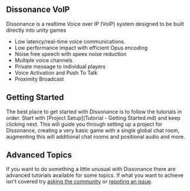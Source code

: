 ## Dissonance VoIP

Dissonance is a realtime Voice over IP (VoIP) system designed to be built directly into unity games

 - Low latency/real-time voice communications.
 - Low performance impact with efficient Opus encoding
 - Noise free speech with speex noise reduction
 - Multiple voice channels
 - Private message to individual players
 - Voice Activation and Push To Talk
 - Proximity Broadcast
 
## Getting Started

The best place to get started with Dissonance is to follow the tutorials in order. Start with [Project Setup](Tutorial - Getting Started.md) and keep clicking next. This will guide you through setting up a project for Dissonance, creating a very basic game with a single global chat room, augmenting this will additional chat rooms and positional audio and more.

## Advanced Topics

If you want to do something a little unusual with Dissonance there are advanced tutorials available for some topics. If what you want to achieve isn't covered try [asking the community](https://www.reddit.com/r/dissonance_voip) or [repoting an issue](https://github.com/Placeholder-Software/Dissonance).
